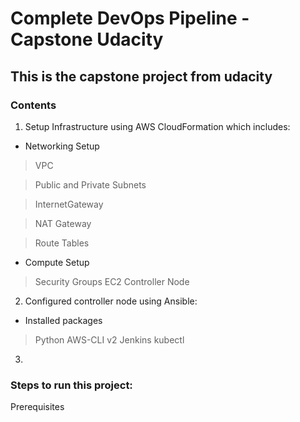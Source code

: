 # Complete DevOps Pipeline - Capstone Udacity

## This is the capstone project from udacity

### Contents

1. Setup Infrastructure using AWS CloudFormation which includes:

 - Networking Setup

 > VPC

 > Public and Private Subnets
 
 > InternetGateway
 
 > NAT Gateway
 
 > Route Tables

 - Compute Setup

 > Security Groups
 > EC2 Controller Node

2. Configured controller node using Ansible:

 - Installed packages

 > Python
 > AWS-CLI v2
 > Jenkins
 > kubectl

3. 

### Steps to run this project:

Prerequisites

